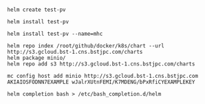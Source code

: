 <pre><code>
helm create test-pv

helm install test-pv

helm install test-pv --name=mhc

helm repo index /root/github/docker/k8s/chart --url http://s3.gcloud.bst-1.cns.bstjpc.com/charts
helm package minio/
helm repo add s3 http://s3.gcloud.bst-1.cns.bstjpc.com/charts

mc config host add minio http://s3.gcloud.bst-1.cns.bstjpc.com AKIAIOSFODNN7EXAMPLE wJalrXUtnFEMI/K7MDENG/bPxRfiCYEXAMPLEKEY

helm completion bash > /etc/bash_completion.d/helm




</code></pre>